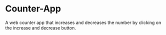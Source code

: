# Counter-App
A web counter app that increases and decreases the number by clicking on the increase and decrease button.
